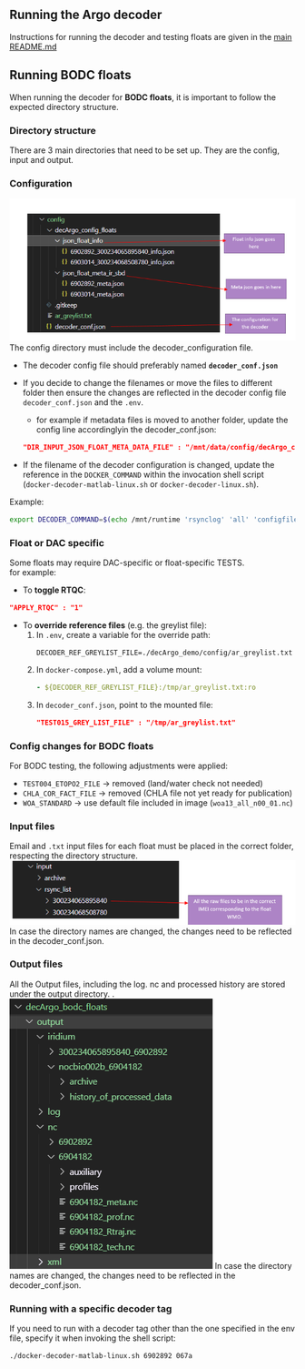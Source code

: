 ## Running the Argo decoder

Instructions for running the decoder and testing floats are given in the [main README.md](Coriolis-data-processing-chain-for-Argo-floats-container\README.md)

## Running BODC floats

When running the decoder for **BODC floats**, it is important to follow the expected directory structure.

### Directory structure

There are 3 main directories that need to be set up. They are the config, input and output.

### Configuration

![Config directory structure](images/config.png)
The config directory must include the decoder_configuration file.

- The decoder config file should preferably named **`decoder_conf.json`**
- If you decide to change the filenames or move the files to different folder then ensure the changes are reflected in the decoder config file `decoder_conf.json` and the `.env`.
  - for example if metadata files is moved to another folder, update the config line accordinglyin the decoder_conf.json:

  ```json
  "DIR_INPUT_JSON_FLOAT_META_DATA_FILE" : "/mnt/data/config/decArgo_config_floats/json_float_meta_ir_sbd/"
  ```

- If the filename of the decoder configuration is changed, update the reference in the `DOCKER_COMMAND` within the invocation shell script (`docker-decoder-matlab-linux.sh` or `docker-decoder-linux.sh`).

Example:

```bash
export DECODER_COMMAND=$(echo /mnt/runtime 'rsynclog' 'all' 'configfile' '/mnt/data/config/decoder_conf.json' 'xmlreport' 'co041404_'$(date "%Y%m%dT%H%M%SZ")'_'$FLOAT_WMO'.xml' 'floatwmo' ''$FLOAT_WMO'' 'PROCESS_REMAINING_BUFFERS' '1')
```

### Float or DAC specific

Some floats may require DAC-specific or float-specific TESTS.  
for example:

- To **toggle RTQC**:

```json
"APPLY_RTQC" : "1"
```

- To **override reference files** (e.g. the greylist file):
  1. In `.env`, create a variable for the override path:
     ```env
     DECODER_REF_GREYLIST_FILE=./decArgo_demo/config/ar_greylist.txt
     ```
  2. In `docker-compose.yml`, add a volume mount:
     ```yaml
     - ${DECODER_REF_GREYLIST_FILE}:/tmp/ar_greylist.txt:ro
     ```
  3. In `decoder_conf.json`, point to the mounted file:
     ```json
     "TEST015_GREY_LIST_FILE" : "/tmp/ar_greylist.txt"
     ```

### Config changes for BODC floats

For BODC testing, the following adjustments were applied:

- `TEST004_ETOPO2_FILE` → removed (land/water check not needed)
- `CHLA_COR_FACT_FILE` → removed (CHLA file not yet ready for publication)
- `WOA_STANDARD` → use default file included in image (`woa13_all_n00_01.nc`)

### Input files

Email and `.txt` input files for each float must be placed in the correct folder, respecting the directory structure.
![Config directory structure](images/input.png)
In case the directory names are changed, the changes need to be reflected in the decoder_conf.json.

### Output files

All the Output files, including the log. nc and processed history are stored under the output directory. .
![Config directory structure](images/output.png)
In case the directory names are changed, the changes need to be reflected in the decoder_conf.json.

### Running with a specific decoder tag

If you need to run with a decoder tag other than the one specified in the env file, specify it when invoking the shell script:

```bash
./docker-decoder-matlab-linux.sh 6902892 067a
```
